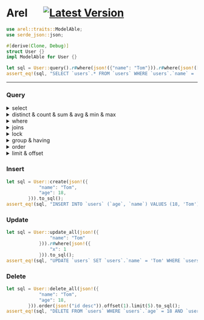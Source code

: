 # Arel &emsp; [![Latest Version]][crates.io]

[Latest Version]: https://img.shields.io/crates/v/arel.svg
[crates.io]: https://crates.io/crates/arel

```rust
use arel::traits::ModelAble;
use serde_json::json;

#[derive(Clone, Debug)]
struct User {}
impl ModelAble for User {}

let sql = User::query().r#where(json!({"name": "Tom"})).r#where(json!(["active = ?", true])).to_sql();
assert_eq!(sql, "SELECT `users`.* FROM `users` WHERE `users`.`name` = 'Tom' AND active = 1");
```

---


### Query

<details>
<summary>select</summary>

```rust
let sql = User::query().to_sql();
assert_eq!(sql, "SELECT `users`.* FROM `users`");
let sql = User::query().select(json!(["name", "age"])).to_sql();
assert_eq!(sql, "SELECT `users`.`name`, `users`.`age` FROM `users`");
```
</details>

<details>
<summary>distinct & count & sum & avg & min & max</summary>

```rust
// distinct
let sql = User::query().distinct().to_sql();
assert_eq!(sql, "SELECT DISTINCT `users`.* FROM `users`");
// count
let sql = User::query().count().to_sql();
assert_eq!(sql, "SELECT COUNT(`users`.*) FROM `users`");
// sum
let sql = User::query().sum("price").to_sql();
assert_eq!(sql, "SELECT SUM(`users`.`price`) FROM `users`");
// avg
let sql = User::query().avg("price").to_sql();
assert_eq!(sql, "SELECT AVG(`users`.`price`) FROM `users`");
// min
let sql = User::query().min("price").to_sql();
assert_eq!(sql, "SELECT MIN(`users`.`price`) FROM `users`");
// max
let sql = User::query().max("price").to_sql();
assert_eq!(sql, "SELECT MAX(`users`.`price`) FROM `users`");
```
</details>

<details>
<summary>where</summary>

```rust
let sql = User::query()
.r#where(json!({"name": "Tom"}))
.r#where(json!(["active = ?", true]))
.to_sql();
assert_eq!(sql, "SELECT `users`.* FROM `users` WHERE `users`.`name` = 'Tom' AND (active = 1)");
// where_not
let sql = User::query()
.r#where_not(json!({"name": "Tom", "status": [1, 2, 3]}))
.r#where(json!(["active = ?", true]))
.to_sql();
assert_eq!(sql, "SELECT `users`.* FROM `users` WHERE `users`.`name` != 'Tom' AND `users`.`status` NOT IN (1, 2, 3) AND (active = 1)");
```
</details>

<details>
<summary>joins</summary>

```rust
let sql = User::query()
.joins(json!("left join orders on users.id = orders.user_id"))
.r#where(json!({"name": "Tom"}))
.to_sql();
assert_eq!(sql, "SELECT `users`.* FROM `users` left join orders on users.id = orders.user_id WHERE `users`.`name` = 'Tom'");
```
</details>

<details>
<summary>lock</summary>

```rust
let sql = User::lock().r#where(json!({"x": 1})).to_sql();
assert_eq!(sql, "SELECT `users`.* FROM `users` WHERE `users`.`x` = 1 FOR UPDATE");
```
</details>

<details>
<summary>group & having</summary>

```rust
let sql = User::query().group(json!(["name", "email"])).group(json!("age")).to_sql();
assert_eq!(sql, "SELECT `users`.* FROM `users` GROUP BY `users`.`name`, `users`.`email`, age");

let sql = User::query().group(json!("age"))
.having_not(json!({"x": 1}))
.having(json!(["y > ?", 2])).to_sql();
assert_eq!(sql, "SELECT `users`.* FROM `users` GROUP BY age HAVING `users`.`x` != 1 AND (y > 2)");
```
</details>

<details>
<summary>order</summary>

```rust
let sql = User::query().order(json!({
            "name": "desc"
        })).order(json!("age ASC")).to_sql();
assert_eq!(sql, "SELECT `users`.* FROM `users` ORDER BY `users`.`name` DESC, age ASC");
```
</details>

<details>
<summary>limit & offset</summary>

```rust
let sql = User::query().limit(10).to_sql();
assert_eq!(sql, "SELECT `users`.* FROM `users` LIMIT 10");
let sql = User::query().offset(10).to_sql();
assert_eq!(sql, "SELECT `users`.* FROM `users` OFFSET 10");
let sql = User::query().paginate(5, 10).to_sql();
assert_eq!(sql, "SELECT `users`.* FROM `users` LIMIT 10 OFFSET 40");
```
</details>

### Insert

```rust
let sql = User::create(json!({
            "name": "Tom",
            "age": 18,
        })).to_sql();
assert_eq!(sql, "INSERT INTO `users` (`age`, `name`) VALUES (18, 'Tom')");
```

### Update

```rust
let sql = User::update_all(json!({
                "name": "Tom"
            })).r#where(json!({
                "x": 1
            })).to_sql();
assert_eq!(sql, "UPDATE `users` SET `users`.`name` = 'Tom' WHERE `users`.`x` = 1");
```

### Delete

```rust
let sql = User::delete_all(json!({
            "name": "Tom",
            "age": 18,
        })).order(json!("id desc")).offset(1).limit(5).to_sql();
assert_eq!(sql, "DELETE FROM `users` WHERE `users`.`age` = 18 AND `users`.`name` = 'Tom' ORDER BY id desc LIMIT 5 OFFSET 1");
```